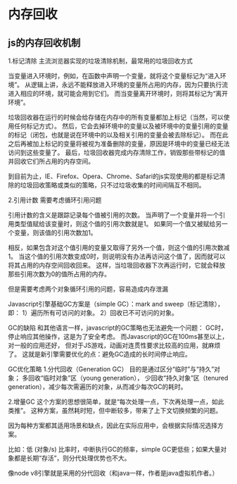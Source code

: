 # 内存回收

##  js的内存回收机制

1.标记清除
主流浏览器实现的垃圾清除机制，最常用的垃圾回收方式

当变量进入环境时，例如，在函数中声明一个变量，就将这个变量标记为“进入环境”。
从逻辑上讲，永远不能释放进入环境的变量所占用的内存，因为只要执行流进入相应的环境，就可能会用到它们。
而当变量离开环境时，则将其标记为“离开环境”。

垃圾回收器在运行的时候会给存储在内存中的所有变量都加上标记（当然，可以使用任何标记方式）。
然后，它会去掉环境中的变量以及被环境中的变量引用的变量的标记（闭包，也就是说在环境中的以及相关引用的变量会被去除标记）。
而在此之后再被加上标记的变量将被视为准备删除的变量，原因是环境中的变量已经无法访问到这些变量了。
最后，垃圾回收器完成内存清除工作，销毁那些带标记的值并回收它们所占用的内存空间。

到目前为止，IE、Firefox、Opera、Chrome、Safari的js实现使用的都是标记清除的垃圾回收策略或类似的策略，只不过垃圾收集的时间间隔互不相同。

2.引用计数
需要考虑循环引用问题

引用计数的含义是跟踪记录每个值被引用的次数。
当声明了一个变量并将一个引用类型值赋给该变量时，则这个值的引用次数就是1。
如果同一个值又被赋给另一个变量，则该值的引用次数加1。

相反，如果包含对这个值引用的变量又取得了另外一个值，则这个值的引用次数减1。
当这个值的引用次数变成0时，则说明没有办法再访问这个值了，因而就可以将其占用的内存空间回收回来。
这样，当垃圾回收器下次再运行时，它就会释放那些引用次数为0的值所占用的内存。

但是需要考虑两个对象循环引用的问题，容易造成内存泄漏

Javascript引擎基础GC方案是（simple GC）：mark and sweep（标记清除），即：
1）遍历所有可访问的对象。
2）回收已不可访问的对象。

GC的缺陷
和其他语言一样，javascript的GC策略也无法避免一个问题：
GC时，停止响应其他操作，这是为了安全考虑。
而Javascript的GC在100ms甚至以上，对一般的应用还好，
但对于JS游戏，动画对连贯性要求比较高的应用，就麻烦了。
这就是新引擎需要优化的点：避免GC造成的长时间停止响应。

GC优化策略
1.分代回收（Generation GC）
目的是通过区分“临时”与“持久”对象；
多回收“临时对象”区（young generation），
少回收“持久对象”区（tenured generation），减少每次需遍历的对象，从而减少每次GC的耗时。

2.增量GC
这个方案的思想很简单，就是“每次处理一点，下次再处理一点，如此类推”。
这种方案，虽然耗时短，但中断较多，带来了上下文切换频繁的问题。

因为每种方案都其适用场景和缺点，因此在实际应用中，会根据实际情况选择方案。

比如：低 (对象/s) 比率时，中断执行GC的频率，simple GC更低些；如果大量对象都是长期“存活”，则分代处理优势也不大。

像node v8引擎就是采用的分代回收（和java一样，作者是java虚拟机作者。）
